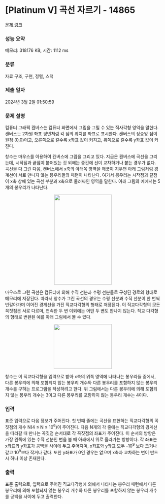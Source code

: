 # [Platinum V] 곡선 자르기 - 14865 

[문제 링크](https://www.acmicpc.net/problem/14865) 

### 성능 요약

메모리: 318176 KB, 시간: 1112 ms

### 분류

자료 구조, 구현, 정렬, 스택

### 제출 일자

2024년 3월 2일 01:50:59

### 문제 설명

<p>컴퓨터 그래픽 캔버스는 컴퓨터 화면에서 그림을 그릴 수 있는 직사각형 영역을 말한다. 캔버스는 2차원 좌표 평면처럼 각 점의 위치를 좌표로 표시한다. 캔버스의 정중앙 점이 원점 (0,0)이고, 오른쪽으로 갈수록 x좌표 값이 커지고, 위쪽으로 갈수록 y좌표 값이 커진다.</p>

<p>창수는 마우스를 이용하여 캔버스에 그림을 그리고 있다. 지금은 캔버스에 곡선을 그리는데, 시작점과 끝점이 붙어있는 것 외에는 중간에 선이 교차하거나 붙는 경우가 없다. 곡선을 다 그린 다음, 캔버스에서 x축의 아래쪽 영역을 깨끗이 지우면 아래 그림처럼 경계선이 서로 만나지 않는 봉우리들의 패턴이 나타난다. 여기서 봉우리는 시작점과 끝점이 x축 상에 있는 곡선 부분과 x축으로 둘러싸인 영역을 말한다. 아래 그림의 예에서는 5개의 봉우리가 나타난다.</p>

<p style="text-align: center;"><img alt="" src="https://onlinejudgeimages.s3-ap-northeast-1.amazonaws.com/problem/14865/1.png" style="height:292px; width:187px"></p>

<p>마우스로 그린 곡선은 컴퓨터에 의해 수직 선분과 수평 선분들로 구성된 경로의 형태로 메모리에 저장된다. 따라서 창수가 그린 곡선의 경우는 수평 선분과 수직 선분이 한 번씩 번갈아가며 이어진 경계선을 가진 직교다각형의 형태로 저장된다. 이 직교다각형의 모든 꼭짓점은 서로 다르며, 연속한 두 변 이외에는 어떤 두 변도 만나지 않는다. 직교 다각형의 형태로 변환된 예를 아래 그림에서 볼 수 있다.</p>

<p style="text-align: center;"><img alt="" src="https://onlinejudgeimages.s3-ap-northeast-1.amazonaws.com/problem/14865/2.png" style="height:145px; width:188px"></p>

<p>창수는 이 직교다각형을 입력으로 받아 x축의 위쪽 영역에 나타나는 봉우리들 중에서, 다른 봉우리에 의해 포함되지 않는 봉우리 개수와 다른 봉우리를 포함하지 않는 봉우리 개수를 구하는 프로그램을 작성하려고 한다. 위 그림에서는 다른 봉우리에 의해 포함되지 않는 봉우리 개수는 3이고 다른 봉우리를 포함하지 않는 봉우리 개수는 4이다.</p>

### 입력 

 <p>표준 입력으로 다음 정보가 주어진다. 첫 번째 줄에는 곡선을 표현하는 직교다각형의 꼭짓점의 개수 N(4 ≤ N ≤ 10<sup>6</sup>)이 주어진다. 다음 N개의 각 줄에는 직교다각형의 경계선을 따라갈 때 만나는 꼭짓점 순서대로 각 꼭짓점의 좌표가 주어진다. 이 순서의 방향은 가장 왼쪽에 있는 수직 선분인 변을 볼 때 아래에서 위로 올라가는 방향이다. 각 좌표는 x좌표와 y좌표가 공백을 사이에 두고 주어지며, x좌표와 y좌표 모두 -10<sup>9</sup> 보다 크거나 같고 10<sup>9</sup>보다 작거나 같다. 또한 y좌표가 0인 경우는 없으며 x축과 교차하는 변이 반드시 하나 이상 존재한다.</p>

### 출력 

 <p>표준 출력으로, 입력으로 주어진 직교다각형에 의해서 나타나는 봉우리 패턴에서 다른 봉우리에 의해 포함되지 않는 봉우리 개수와 다른 봉우리를 포함하지 않는 봉우리 개수를 공백을 사이에 두고 출력한다.</p>

